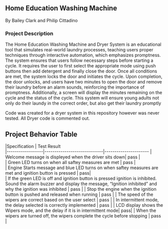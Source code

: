 ## Home Education Washing Machine
By Bailey Clark and Philip Cittadino

### Project Description

The Home Education Washing Machine and Dryer System is an educational tool that simulates real-world laundry processes, teaching users proper techniques 
through interactive automation, which emphasizes promptness. The system ensures that users follow necessary steps before starting a cycle. It requires 
the user to first select the appropriate mode using push buttons then add detergent and finally close the door. Once all conditions are met, the 
system locks the door and initiates the cycle. Upon completion, the door unlocks, and users have two minutes to open the door and remove their 
laundry before an alarm sounds, reinforcing the importance of promptness. Additionally, a screen will display the minutes remaining on the 
cycle and the status of the cycle. This system will ensure young adults not only do their laundy in the correct order, but also get their laundry 
promptly 


Code was created for a dryer system in this repository however was never tested. All Dryer code is commented out.  
## Project Behavior Table

|Specification                                                                            |        Test Result     
|------------------|-----------------------------|----------------------
| Welcome message is displeyed when the driver sits down|         pass    |        
| Green LED turns on when all saftey measures are met                    |         pass  |      
| Engine Starts message and blue LED turns on when saftey measures are met and ignition button is pressed      | pass|                                                                      
| If the green LED is off and ignition button is pressed ignition is inhibited. Sound the alarm buzzer and display the message, “Ignition inhibited” and why the ignition was inhibited | pass |
| Stop the engine when the ignition button is pushed and released when running                 | pass |
| The speed of the wipers are correct based on the user select | pass |
| In intermittent mode, the delay selected is correctly implemented | pass |
| LCD display shows the Wipers mode, and the delay if it is in intermittent mode| pass|
| When the wipers are turned off, the wipers complete the cycle before stopping | pass |
